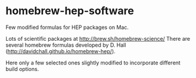 # homebrew-hep-software
Few modified formulas for HEP packages on Mac.

Lots of scientific packages at http://brew.sh/homebrew-science/
There are several homebrew formulas developed by D. Hall (http://davidchall.github.io/homebrew-hep/).

Here only a few selected ones slightly modified to incorporate different build options.
